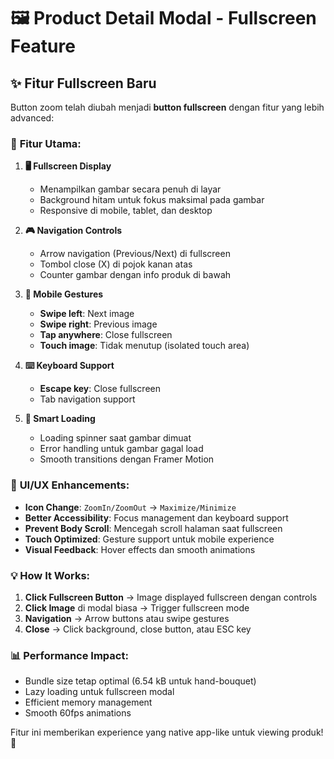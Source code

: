 # 🖼️ Product Detail Modal - Fullscreen Feature

## ✨ Fitur Fullscreen Baru

Button zoom telah diubah menjadi **button fullscreen** dengan fitur yang lebih advanced:

### 🎯 **Fitur Utama:**

1. **🖥️ Fullscreen Display**
   - Menampilkan gambar secara penuh di layar
   - Background hitam untuk fokus maksimal pada gambar
   - Responsive di mobile, tablet, dan desktop

2. **🎮 Navigation Controls**
   - Arrow navigation (Previous/Next) di fullscreen
   - Tombol close (X) di pojok kanan atas
   - Counter gambar dengan info produk di bawah

3. **📱 Mobile Gestures**
   - **Swipe left**: Next image
   - **Swipe right**: Previous image
   - **Tap anywhere**: Close fullscreen
   - **Touch image**: Tidak menutup (isolated touch area)

4. **⌨️ Keyboard Support**
   - **Escape key**: Close fullscreen
   - Tab navigation support

5. **🔄 Smart Loading**
   - Loading spinner saat gambar dimuat
   - Error handling untuk gambar gagal load
   - Smooth transitions dengan Framer Motion

### 🎨 **UI/UX Enhancements:**

- **Icon Change**: `ZoomIn/ZoomOut` → `Maximize/Minimize`
- **Better Accessibility**: Focus management dan keyboard support
- **Prevent Body Scroll**: Mencegah scroll halaman saat fullscreen
- **Touch Optimized**: Gesture support untuk mobile experience
- **Visual Feedback**: Hover effects dan smooth animations

### 💡 **How It Works:**

1. **Click Fullscreen Button** → Image displayed fullscreen dengan controls
2. **Click Image** di modal biasa → Trigger fullscreen mode
3. **Navigation** → Arrow buttons atau swipe gestures
4. **Close** → Click background, close button, atau ESC key

### 📊 **Performance Impact:**

- Bundle size tetap optimal (6.54 kB untuk hand-bouquet)
- Lazy loading untuk fullscreen modal
- Efficient memory management
- Smooth 60fps animations

Fitur ini memberikan experience yang native app-like untuk viewing produk! 🌸
